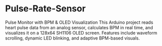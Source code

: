 # Pulse-Rate-Sensor
Pulse Monitor with BPM &amp; OLED Visualization This Arduino project reads heart pulse data from an analog sensor, calculates BPM in real time, and visualizes it on a 128x64 SH1106 OLED screen. Features include waveform scrolling, dynamic LED blinking, and adaptive BPM-based visuals.
